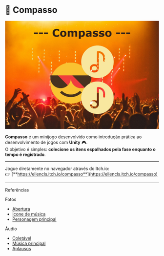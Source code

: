 # 🎼 Compasso

<p align="center">
  <img src="capa.jpg" alt="Capa do Jogo" width="600"/>
</p>

**Compasso** é um minijogo desenvolvido como introdução prática ao desenvolvimento de jogos com **Unity** 🎮.  
O objetivo é simples: **colecione os itens espalhados pela fase enquanto o tempo é registrado**.  

---

Jogue diretamente no navegador através do Itch.io:  
👉 [**https://ellencls.itch.io/compasso**](https://ellencls.itch.io/compasso)

---
Referências

Fotos
- [Abertura](https://www.pexels.com/photo/people-enjoying-the-concert-1047442/)
- [Ícone de música](https://www.flaticon.com/free-icon/music-note_1450339?term=circular+song&page=1&position=1&origin=search&related_id=1450339)
- [Personagem principal](https://www.flaticon.com/free-icon/cool_2584602?term=emoji&page=1&position=15&origin=search&related_id=2584602)
  
Áudio
- [Coletável](https://pixabay.com/sound-effects/single-kick-reverb-106104/)
- [Música principal](https://pixabay.com/music/upbeat-upbeat-rock-music-322160/)
- [Aplausos](https://pixabay.com/sound-effects/cheering-and-clapping-crowd-1-5995/)
